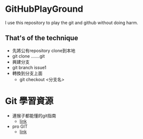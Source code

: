 # GitHubPlayGround
I use this repository to play the git and github without doing harm.

## That's of the technique
- 先將公有repository clone到本地
 - git clone .......git <local name>
- 興建分支
 - git branch issue1
- 轉換到分支上面
    - git checkout <分支名>

# Git 學習資源
- 連猴子都能懂的git指南
    - [link](https://backlogtool.com/git-guide/tw/)
- pro GIT
    - [link]()
